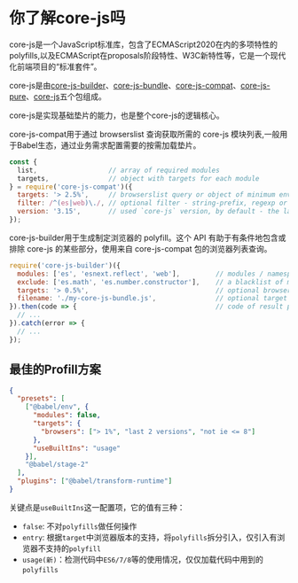 # 你了解core-js吗

core-js是一个JavaScript标准库，包含了ECMAScript2020在内的多项特性的polyfills,以及ECMAScript在proposals阶段特性、W3C新特性等，它是一个现代化前端项目的“标准套件”。

core-js是由[core-js-builder](https://github.com/zloirock/core-js/tree/master/packages/core-js-builder)、[core-js-bundle](https://github.com/zloirock/core-js/tree/master/packages/core-js-bundle)、[core-js-compat](https://github.com/zloirock/core-js/tree/master/packages/core-js-compat)、[core-js-pure](https://github.com/zloirock/core-js/tree/master/packages/core-js-pure)、[core-js](https://github.com/zloirock/core-js/tree/master/packages/core-js)五个包组成。

core-js是实现基础垫片的能力，也是整个core-js的逻辑核心。

core-js-compat用于通过 browserslist 查询获取所需的 core-js 模块列表,一般用于Babel生态，通过业务需求配置需要的按需加载垫片。

```js
const {
  list,                  // array of required modules
  targets,               // object with targets for each module
} = require('core-js-compat')({
  targets: '> 2.5%',     // browserslist query or object of minimum environment versions to support
  filter: /^(es|web)\./, // optional filter - string-prefix, regexp or list of modules
  version: '3.15',       // used `core-js` version, by default - the latest
});
```

core-js-builder用于生成制定浏览器的 polyfill。这个 API 有助于有条件地包含或排除 core-js 的某些部分，使用来自 core-js-compat 包的浏览器列表查询。

```js
require('core-js-builder')({
  modules: ['es', 'esnext.reflect', 'web'],         // modules / namespaces, by default - all `core-js` modules
  exclude: ['es.math', 'es.number.constructor'],    // a blacklist of modules / namespaces, by default - empty list
  targets: '> 0.5%',                                // optional browserslist query
  filename: './my-core-js-bundle.js',               // optional target filename, if it's missed a file will not be created
}).then(code => {                                   // code of result polyfill
  // ...
}).catch(error => {
  // ...
});
```

## 最佳的Profill方案

```json
{
  "presets": [
    ["@babel/env", {
      "modules": false,
      "targets": {
        "browsers": ["> 1%", "last 2 versions", "not ie <= 8"]
      },
      "useBuiltIns": "usage" 
    }],
    "@babel/stage-2"
  ],
  "plugins": ["@babel/transform-runtime"]
}
```

关键点是`useBuiltIns`这一配置项，它的值有三种：

- `false`: 不对`polyfills`做任何操作
- `entry`: 根据`target`中浏览器版本的支持，将`polyfills`拆分引入，仅引入有浏览器不支持的`polyfill`
- `usage(新)`：检测代码中`ES6/7/8`等的使用情况，仅仅加载代码中用到的`polyfills`